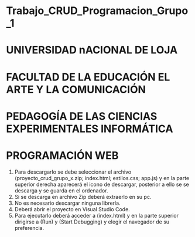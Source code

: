 # Trabajo_CRUD_Programacion_Grupo_1
# UNIVERSIDAD nACIONAL DE LOJA
# FACULTAD DE LA EDUCACIÓN EL ARTE Y LA COMUNICACIÓN
# PEDAGOGÍA DE LAS CIENCIAS EXPERIMENTALES INFORMÁTICA
# PROGRAMACIÓN WEB
1. Para descargarlo se debe seleccionar el archivo (proyecto_crud_grupo_x.zip; index.html; estilos.css; app.js) y en la parte superior derecha aparecerá el icono de descargar, posterior a ello se se descarga y se guarda en el ordenador.
2. Si se descarga en archivo Zip deberá extraerlo en su pc.
3. No es necesario descargar ninguna librería.
4. Deberá abrir el proyecto en Visual  Studio Code.
5. Para ejecutarlo deberá acceder a (index.html) y en la parte superior dirigirse a (Run) y (Start Debugging) y elegir el navegador de su preferencia.
